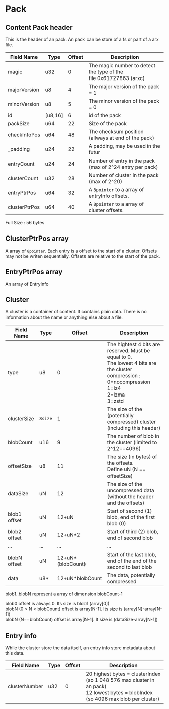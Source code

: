 # Pack

## Content Pack header

This is the header of an pack. An pack can be store of a fs or part of a arx file.

| Field Name    | Type     | Offset | Description                                                       |
| ------------- | -------- | ------ | ----------------------------------------------------------------- |
| magic         | u32      | 0      | The magic number to detect the type of the file 0x61727863 (arxc) |
| majorVersion  | u8       | 4      | The major version of the pack = 1                                 |
| minorVersion  | u8       | 5      | The minor version of the pack = 0                                 |
| id            | [u8,16]  | 6      | id of the pack                                                    |
| packSize      | u64      | 22     | Size of the pack                                                  |
| checkInfoPos  | u64      | 48     | The checksum position (allways at end of the pack)                |
| \_padding     | u24      | 22     | A padding, may be used in the futur                               |
| entryCount    | u24      | 24     | Number of entry in the pack (max of 2^24 entry per pack)          |
| clusterCount  | u32      | 28     | Number of cluster in the pack      (max of 2^20)                  |
| entryPtrPos   | u64      | 32     | A `8pointer` to a array of entryInfo offsets.                     |
| clusterPtrPos | u64      | 40     | A `8pointer` to a array of cluster offsets.                       |

Full Size : 56 bytes

## ClusterPtrPos array

A array of `8pointer`. Each entry is a offset to the start of a cluster.  Offsets may not be writen sequentially. Offsets are relative to the start of the pack.

## EntryPtrPos array

An array of EntryInfo

## Cluster

A cluster is a container of content. It contains plain data. There is no information about the name or anything else about a file.

| Field Name    | Type     | Offset              | Description                                                               |
| ------------- | -------- | ------------------- | ------------------------------------------------------------------------- |
| type          | u8       | 0                   | The hightest 4 bits are reserved. Must be equal to 0.<br/>The lowest 4 bits are the cluster compression :<br/>0=nocompression<br/>1=lz4<br/>2=lzma<br/>3=zstd |
| clusterSize   | `8size`  | 1                   | The size of the (potentially compressed) cluster  (including this header) |
| blobCount     | u16      | 9                   | The number of blob in the cluster (limited to 2^12==4096)                 |
| offsetSize    | u8       | 11                  | The size (in bytes) of the offsets.<br/>Define uN (N == offsetSize)       |
| dataSize      | uN       | 12                  | The size of the uncompressed data (without the header and the offsets)    |
| blob1 offset  | uN       | 12+uN               | Start of second (1) blob, end of the first blob (0)                       |
| blob2 offset  | uN       | 12+uN*2             | Start of third (2) blob, end of second blob                               |
| ...           | ...      | ...                 | ...                                                                       |
| blobN offset  | uN       | 12+uN*(blobCount)   | Start of the last blob, end of the end of the second to last blob         |
| data          | u8*      | 12+uN*blobCount     | The data, potentially compressed                                          |

blob1..blobN represent a array of dimension blobCount-1

blob0 offset is always 0. Its size is blob1 (array[0])  
blobN (0 < N < blobCount) offset is array[N-1]. Its size is (array[N]-array[N-1])  
blobN (N==blobCount) offset is array[N-1]. It size is (dataSize-array[N-1])  


## Entry info

While the cluster store the data itself, an entry info store metadata about this data.

| Field Name    | Type | Offset | Description                                                             |
| ------------- | ---- | ------ | ----------------------------------------------------------------------- |
| clusterNumber | u32  | 0      | 20 highest bytes = clusterIndex (so 1 048 576 max cluster in an pack)<br/>12 lowest bytes = blobIndex (so 4096 max blob per cluster)|
